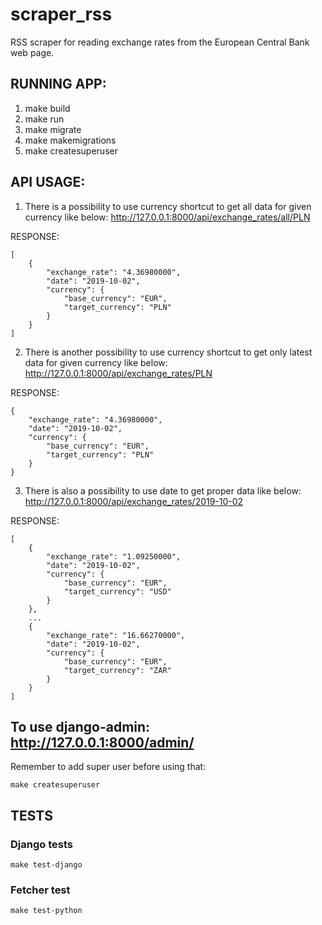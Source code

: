 # scraper_rss
RSS scraper for reading exchange rates from the European Central Bank web page.

## RUNNING APP:

1. make build
2. make run
3. make migrate
4. make makemigrations
5. make createsuperuser

## API USAGE:
1. There is a possibility to use currency shortcut to get all data for given currency like below:
http://127.0.0.1:8000/api/exchange_rates/all/PLN

RESPONSE:
```
[
    {
        "exchange_rate": "4.36980000",
        "date": "2019-10-02",
        "currency": {
            "base_currency": "EUR",
            "target_currency": "PLN"
        }
    }
]
```

2. There is another possibility to use currency shortcut to get only latest data for given currency like below:
http://127.0.0.1:8000/api/exchange_rates/PLN

RESPONSE:
```
{
    "exchange_rate": "4.36980000",
    "date": "2019-10-02",
    "currency": {
        "base_currency": "EUR",
        "target_currency": "PLN"
    }
}
```

3. There is also a possibility to use date to get proper data like below:
http://127.0.0.1:8000/api/exchange_rates/2019-10-02

RESPONSE:
```
[
    {
        "exchange_rate": "1.09250000",
        "date": "2019-10-02",
        "currency": {
            "base_currency": "EUR",
            "target_currency": "USD"
        }
    },
    ...
    {
        "exchange_rate": "16.66270000",
        "date": "2019-10-02",
        "currency": {
            "base_currency": "EUR",
            "target_currency": "ZAR"
        }
    }
]
```

## To use django-admin: http://127.0.0.1:8000/admin/ 

Remember to add super user before using that:

```
make createsuperuser
```

## TESTS

### Django tests

```
make test-django
```

### Fetcher test

```
make test-python
```